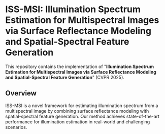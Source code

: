 # ISS-MSI: Illumination Spectrum Estimation for Multispectral Images via Surface Reflectance Modeling and Spatial-Spectral Feature Generation

This repository contains the implementation of "__Illumination Spectrum Estimation for Multispectral Images via Surface Reflectance Modeling and Spatial-Spectral Feature Generation__" (CVPR 2025).

## Overview

ISS-MSI is a novel framework for estimating illumination spectrum from a multispectral image by combining surface reflectance modeling with spatial-spectral feature generation. Our method achieves state-of-the-art performance for illumination estimation in real-world and challenging scenarios.